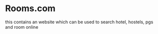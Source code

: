 # Rooms.com
this contains an website which can be used to search hotel, hostels, pgs and room online
